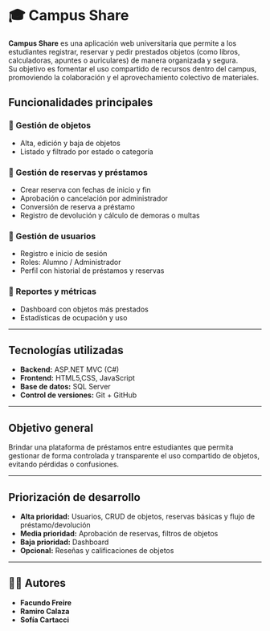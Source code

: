 # 🎓 Campus Share

**Campus Share** es una aplicación web universitaria que permite a los estudiantes registrar, reservar y pedir prestados objetos (como libros, calculadoras, apuntes o auriculares) de manera organizada y segura.  
Su objetivo es fomentar el uso compartido de recursos dentro del campus, promoviendo la colaboración y el aprovechamiento colectivo de materiales.


## Funcionalidades principales

### 🔹 Gestión de objetos
- Alta, edición y baja de objetos
- Listado y filtrado por estado o categoría

### 🔹 Gestión de reservas y préstamos
- Crear reserva con fechas de inicio y fin
- Aprobación o cancelación por administrador
- Conversión de reserva a préstamo
- Registro de devolución y cálculo de demoras o multas

### 🔹 Gestión de usuarios
- Registro e inicio de sesión
- Roles: Alumno / Administrador
- Perfil con historial de préstamos y reservas

### 🔹 Reportes y métricas
- Dashboard con objetos más prestados
- Estadísticas de ocupación y uso

---

## Tecnologías utilizadas
- **Backend:** ASP.NET MVC (C#)
- **Frontend:** HTML5,CSS, JavaScript
- **Base de datos:** SQL Server
- **Control de versiones:** Git + GitHub  

---

## Objetivo general
Brindar una plataforma de préstamos entre estudiantes que permita gestionar de forma controlada y transparente el uso compartido de objetos, evitando pérdidas o confusiones.

---

## Priorización de desarrollo
- **Alta prioridad:** Usuarios, CRUD de objetos, reservas básicas y flujo de préstamo/devolución  
- **Media prioridad:** Aprobación de reservas, filtros de objetos  
- **Baja prioridad:** Dashboard
- **Opcional:** Reseñas y calificaciones de objetos  

---

## 👩‍💻 Autores
- **Facundo Freire**
- **Ramiro Calaza**
- **Sofía Cartacci**



